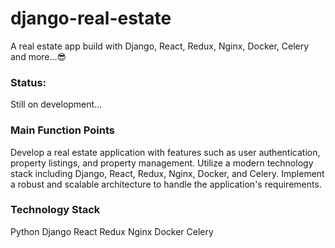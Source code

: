 # django-real-estate
A real estate app build with Django, React, Redux, Nginx, Docker, Celery and more...😎

### Status: 
Still on development...

### Main Function Points
Develop a real estate application with features such as user authentication, property listings, and property management.
Utilize a modern technology stack including Django, React, Redux, Nginx, Docker, and Celery.
Implement a robust and scalable architecture to handle the application's requirements.

### Technology Stack
Python
Django
React
Redux
Nginx
Docker
Celery
